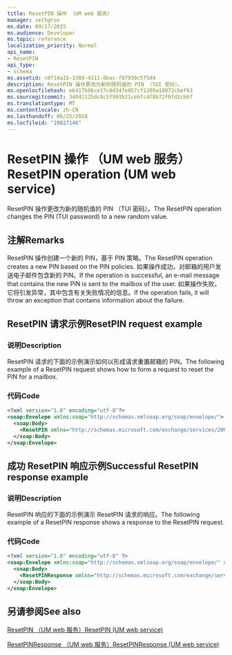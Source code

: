 ```yaml
---
title: ResetPIN 操作 （UM web 服务）
manager: sethgros
ms.date: 09/17/2015
ms.audience: Developer
ms.topic: reference
localization_priority: Normal
api_name:
- ResetPIN
api_type:
- schema
ms.assetid: c0f14a15-3389-4311-8bac-f87930c5f5d4
description: ResetPIN 操作更改为新的随机值的 PIN （TUI 密码）。
ms.openlocfilehash: e6417b86ce17c0d34fe857cf1209a18972cbef63
ms.sourcegitcommit: 34041125dc8c5f993b21cebfc4f8b72f0fd2cb6f
ms.translationtype: MT
ms.contentlocale: zh-CN
ms.lasthandoff: 06/25/2018
ms.locfileid: "19827146"
---
```

# <a name="resetpin-operation-um-web-service"></a><span data-ttu-id="75390-103">ResetPIN 操作 （UM web 服务）</span><span class="sxs-lookup"><span data-stu-id="75390-103">ResetPIN operation (UM web service)</span></span>

<span data-ttu-id="75390-104">ResetPIN 操作更改为新的随机值的 PIN （TUI 密码）。</span><span class="sxs-lookup"><span data-stu-id="75390-104">The ResetPIN operation changes the PIN (TUI password) to a new random value.</span></span>
  
## <a name="remarks"></a><span data-ttu-id="75390-105">注解</span><span class="sxs-lookup"><span data-stu-id="75390-105">Remarks</span></span>

<span data-ttu-id="75390-106">ResetPIN 操作创建一个新的 PIN，基于 PIN 策略。</span><span class="sxs-lookup"><span data-stu-id="75390-106">The ResetPIN operation creates a new PIN based on the PIN policies.</span></span> <span data-ttu-id="75390-107">如果操作成功，对邮箱的用户发送电子邮件包含新的 PIN。</span><span class="sxs-lookup"><span data-stu-id="75390-107">If the operation is successful, an e-mail message that contains the new PIN is sent to the mailbox of the user.</span></span> <span data-ttu-id="75390-108">如果操作失败，它将引发异常，其中包含有关失败情况的信息。</span><span class="sxs-lookup"><span data-stu-id="75390-108">If the operation fails, it will throw an exception that contains information about the failure.</span></span>
  
## <a name="resetpin-request-example"></a><span data-ttu-id="75390-109">ResetPIN 请求示例</span><span class="sxs-lookup"><span data-stu-id="75390-109">ResetPIN request example</span></span>

### <a name="description"></a><span data-ttu-id="75390-110">说明</span><span class="sxs-lookup"><span data-stu-id="75390-110">Description</span></span>

<span data-ttu-id="75390-111">ResetPIN 请求的下面的示例演示如何以形成请求重置邮箱的 PIN。</span><span class="sxs-lookup"><span data-stu-id="75390-111">The following example of a ResetPIN request shows how to form a request to reset the PIN for a mailbox.</span></span>
  
### <a name="code"></a><span data-ttu-id="75390-112">代码</span><span class="sxs-lookup"><span data-stu-id="75390-112">Code</span></span>

```XML
<?xml version="1.0" encoding="utf-8"?>
<soap:Envelope xmlns:soap="http://schemas.xmlsoap.org/soap/envelope/">
  <soap:Body>
    <ResetPIN xmlns="http://schemas.microsoft.com/exchange/services/2006/messages" />
  </soap:Body>
</soap:Envelope>
```

## <a name="successful-resetpin-response-example"></a><span data-ttu-id="75390-113">成功 ResetPIN 响应示例</span><span class="sxs-lookup"><span data-stu-id="75390-113">Successful ResetPIN response example</span></span>

### <a name="description"></a><span data-ttu-id="75390-114">说明</span><span class="sxs-lookup"><span data-stu-id="75390-114">Description</span></span>

<span data-ttu-id="75390-115">ResetPIN 响应的下面的示例演示 ResetPIN 请求的响应。</span><span class="sxs-lookup"><span data-stu-id="75390-115">The following example of a ResetPIN response shows a response to the ResetPIN request.</span></span>
  
### <a name="code"></a><span data-ttu-id="75390-116">代码</span><span class="sxs-lookup"><span data-stu-id="75390-116">Code</span></span>

```XML
<?xml version="1.0" encoding="utf-8" ?> 
<soap:Envelope xmlns:soap="http://schemas.xmlsoap.org/soap/envelope/" xmlns:xsi="http://www.w3.org/2001/XMLSchema-instance" xmlns:xsd="http://www.w3.org/2001/XMLSchema">
  <soap:Body>
    <ResetPINResponse xmlns="http://schemas.microsoft.com/exchange/services/2006/messages" /> 
  </soap:Body>
</soap:Envelope>
```

## <a name="see-also"></a><span data-ttu-id="75390-117">另请参阅</span><span class="sxs-lookup"><span data-stu-id="75390-117">See also</span></span>



[<span data-ttu-id="75390-118">ResetPIN （UM web 服务）</span><span class="sxs-lookup"><span data-stu-id="75390-118">ResetPIN (UM web service)</span></span>](resetpin-um-web-service.md)
  
[<span data-ttu-id="75390-119">ResetPINResponse （UM web 服务）</span><span class="sxs-lookup"><span data-stu-id="75390-119">ResetPINResponse (UM web service)</span></span>](resetpinresponse-um-web-service.md)

